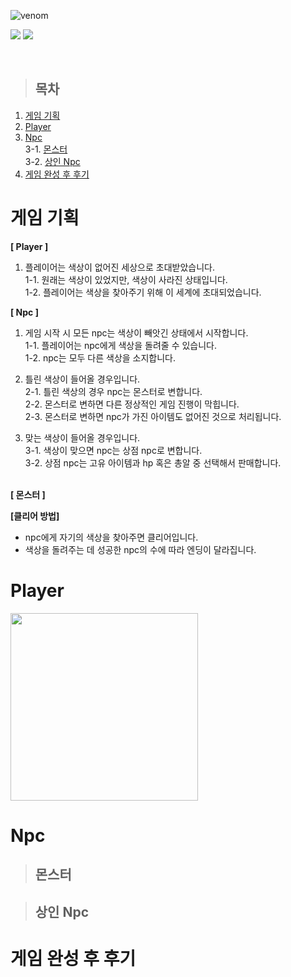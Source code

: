 ![venom](https://capsule-render.vercel.app/api?type=venom&height=200&text=Find%20My%20Color.&fontSize=70&color=0:FFE359,200:EF3054&stroke=EF3054)

<p>
  <img src="https://img.shields.io/badge/-Unity-000000?logo=unity&style=flat"/>
  <img src="https://img.shields.io/badge/-C%23-b678c4?logo=Csharp&style=flat"/>
</p><br/>


> ## 목차
1. [게임 기획](#게임-기획)
2. [Player](#player)
3. [Npc](#npc)<br/>
3-1. [몬스터](#몬스터)<br/>
3-2. [상인 Npc](#상인-npc)<br/>
5. [게임 완성 후 후기](#게임-완성-후-후기)

# 게임 기획
<p>
  
  <b>[ Player ]</b><br/>
  1. 플레이어는 색상이 없어진 세상으로 초대받았습니다.<br/>
  1-1. 원래는 색상이 있었지만, 색상이 사라진 상태입니다.<br/>
  1-2. 플레이어는 색상을 찾아주기 위해 이 세계에 초대되었습니다.<br/>

  <b>[ Npc ]</b><br/>
  1. 게임 시작 시 모든 npc는 색상이 빼앗긴 상태에서 시작합니다.<br/>
  1-1. 플레이어는 npc에게 색상을 돌려줄 수 있습니다.<br/>
  1-2. npc는 모두 다른 색상을 소지합니다.<br/>
  
  2. 틀린 색상이 들어올 경우입니다.<br/>
  2-1. 틀린 색상의 경우 npc는 몬스터로 변합니다.<br/>
  2-2. 몬스터로 변하면 다른 정상적인 게임 진행이 막힙니다.<br/>
  2-3. 몬스터로 변하면 npc가 가진 아이템도 없어진 것으로 처리됩니다.<br/>
  
  3. 맞는 색상이 들어올 경우입니다.<br/>
  3-1. 색상이 맞으면 npc는 상점 npc로 변합니다.<br/>
  3-2. 상점 npc는 고유 아이템과 hp 혹은 총알 중 선택해서 판매합니다.<br/><br/>

  <b>[ 몬스터 ]</b><br/>
  
  <b>[클리어 방법]</b><br/>
   - npc에게 자기의 색상을 찾아주면 클리어입니다.
   - 색상을 돌려주는 데 성공한 npc의 수에 따라 엔딩이 달라집니다.
</p>


# Player
   <img src="https://github.com/hyunju3/FindMyColor/assets/117258795/fe16ae3e-e0c8-4002-9eac-2862630b1a8a" width="300"/>
  
         

# Npc

> ## 몬스터

> ## 상인 Npc

# 게임 완성 후 후기



[ambient_gradient]: https://github-readme-stats.vercel.app/api?username=anuraghazra&show_icons=true&hide=contribs,prs&cache_seconds=86400&theme=ambient_gradient
[add-theme]: https://github.com/anuraghazra/github-readme-stats/edit/master/themes/index.js
